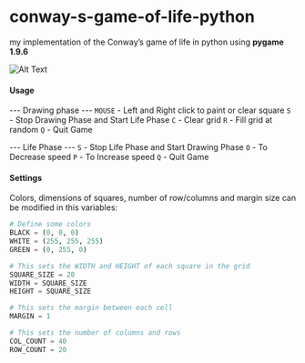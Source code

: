 # conway-s-game-of-life-python
my implementation of the Conway’s game of life in python using **pygame 1.9.6**

![Alt Text](gol.gif)

#### Usage
--- Drawing phase --- 
`MOUSE` - Left and Right click to paint or clear square
`S` - Stop Drawing Phase and Start Life Phase 
`C` - Clear grid
`R` - Fill grid at random
`Q` - Quit Game


--- Life Phase ---
`S` - Stop Life Phase and Start Drawing Phase
`O` - To Decrease speed
`P` - To Increase speed
`Q` - Quit Game

#### Settings
Colors, dimensions of squares, number of row/columns and margin size can be modified in this variables:
```python
# Define some colors
BLACK = (0, 0, 0)
WHITE = (255, 255, 255)
GREEN = (0, 255, 0)

# This sets the WIDTH and HEIGHT of each square in the grid
SQUARE_SIZE = 20
WIDTH = SQUARE_SIZE
HEIGHT = SQUARE_SIZE

# This sets the margin between each cell
MARGIN = 1

# This sets the number of columns and rows
COL_COUNT = 40
ROW_COUNT = 20
```
